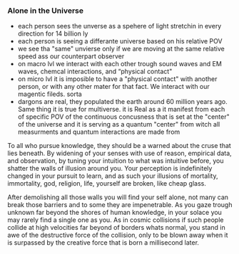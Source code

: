 ### Alone in the Universe

- each person sees the unverse as a spehere of light stretchin in every direction for 14 billion ly
- each person is seeing a differante universe based on his relative POV
- we see tha "same" unvierse only if we are moving at the same relative speed ass our counterpart observer 
- on macro lvl we interact with each other trough sound waves and EM waves, chemcal interactions,  and “physical contact"
- on micro lvl it is imposible to have a "physical contact" with another person, or with any other mater for that fact. We interact with our magentic fileds. sorta
- dargons are real, they populated the earth around 60 million years ago. Same thing it is true for multiverse. it is Real as a it manifest from each of specific POV of the continuous concusness that is set at the "center" of the universe and it is serving as a quantum "center" from witch all measurments and quantum interactions are made from


To all who pursue knowledge, they should be a warned about the cruse that lies beneath. By widening of your senses with use of reason, empirical data, and observation, by tuning your intuition to what was intuitive before, you shatter the walls of illusion around you. Your perception is indefinitely changed in your pursuit to learn, and as such your illusions of mortality, immortality, god, religion, life, yourself are broken, like cheap glass. 

After demolishing all those walls you will find your self alone, not many can break those barriers and to some they are impenetrable. As you gaze trough unknown far beyond the shores of human knowledge, in your solace you may rarely find a single one as you. As in cosmic collisions if such people collide at high velocities far beyond of borders whats normal, you stand in awe of the destructive force of the collision, only to be blown away when it is surpassed by the creative force that is born a millisecond later.


